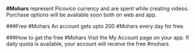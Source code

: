 **#Mohars** represent Picovico currency and are spent while creating videos. Purchase options will be available soon both on web and app.

###Free  #Mohars
An account gets upto 200 #Mohars every day for free.

###How to get the free #Mohars
Visit the My Account page on your app. If daily quota is available, your account will receive the free #mohars
